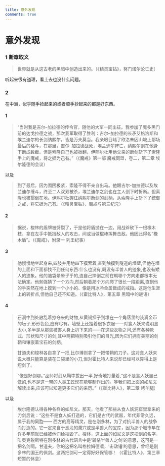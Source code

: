 ```yaml
---
title: 意外发现
comments: true
---
```

# 意外发现
### 1 断章取义
>世界就是从这古老的黑暗中创造出来的。（《精灵宝钻》，努门诺尔沦亡史）

听起来很有道理，看上去也没什么问题。

### 2
在中洲，似乎随手捡起来的或者顺手抄起来的都是好东西。
#### 1
>“当时我是吉尔–加拉德的传令官，随他的大军一同出征。我参加了魔多黑门前的达戈拉德之战，那次我军取得了胜利：吉尔–加拉德的长矛艾格洛斯和埃兰迪尔的长剑纳熙尔，皆是万夫莫当。我亲眼目睹了欧洛朱因山坡上那场最后的格斗，在那里，吉尔–加拉德战死，埃兰迪尔阵亡，纳熙尔剑在他身下断成数截。但是索隆自己也被掀翻，伊熙尔杜用他父亲的断剑斩下了索隆手上的魔戒，将之据为己有。”（《魔戒》第一部 魔戒同盟，卷二，第二章 埃尔隆德的会议）

以及

>到了最后，因为围困极紧，索隆不得不亲自出马。他跟吉尔-加拉德以及埃兰迪尔缠斗，终至二人双双被杀，埃兰迪尔之剑也在主人倒下时折断。但索隆也被掼倒在地，伊熙尔杜握住纳熙尔断剑的剑柄，从索隆手上斩下了统御之戒，将它据为己有。（《精灵宝钻》，魔戒与第三纪元）

#### 2
>据说，梭林的盾牌被劈裂了，于是他将盾抛在一边，用战斧砍下一根橡木枝，拿在左手中抵挡敌人的攻击，间或当做棍棒挥舞击敌。他因此得名“橡木盾”。（《魔戒》，附录一 列王纪事）

#### 3
>他慢慢地坐起身来,四肢并用地四下摸索着,直到触摸到隧道的墙壁,但他在墙的上面和下面都找不到任何东西:什么也没有,既没有半兽人的迹象,也没有矮人的迹象。他的脑袋晕晕乎乎的,连自己摔倒之前在朝哪个方向走都根本无法确定。他勉强猜了一个方向,然后朝着那个方向爬了很长一段距离,直到他的手突然在地上摸到一个小小的、像是用冰冷金属做成的戒指。这是他生涯上的转折点,但他自己还不知道。（《霍比特人》，第五章 黑暗中的谜语）

#### 4
>石洞中到处散乱着掠夺来的财物,从黄铜扣子到堆在一个角落里的装满金币的坛子,形形色色,应有尽有。墙壁上还挂着很多衣服——对食人妖来说明显太小,多半是从那些被害人身上扒下来的——在这些衣物之间,还有各种款式、形状和尺寸的剑,其中两把特别吸引他们的目光,因为它们拥有美丽的剑鞘和镶嵌着宝石的剑柄。
>
>甘道夫和梭林各自拿了一把,比尔博则拿了一把带鞘的刀子。这对食人妖来说大概只能算是装在口袋里的小刀,但对霍比特人来说却已经可以算得上是短剑了。
>
>“像是好剑哪。”巫师将剑从鞘中拔出一半,好奇地打量着,“这不是食人妖自己做的,也不是这一带的人类工匠现在能够制作出的。等我们把上面的如尼文解读出来,应该可以知道更多它们的来历。”（《霍比特人》，第二章 烤羊腿）

以及

>埃尔隆德认得各种各样的如尼文。那天，他看了那些从食人妖洞窟里拿来的刀剑后说：“这些不是食人妖打造的，它们是古代的武器，年代非常久远，属于我的同胞—— 西方的高等精灵，是在刚多林，为了对抗半兽人的战争而打造的。它一定来自于恶龙的巢穴或是半兽人的宝库，因为那个城市早在许多年前就已经被他们给摧毁了。梭林，这上面的如尼文是这把剑的名字，叫奥克锐斯特在刚多林的古代语言中是‘斩杀半兽人之剑’的意思，这可是一把名剑啊。甘道夫，你的这把名叫格拉姆德凛，‘击敌锤’的意思，曾经是刚多林的国王的佩剑。这两把剑可一定得好好保管哪！（《霍比特人》，第三章 短暂的休息）

